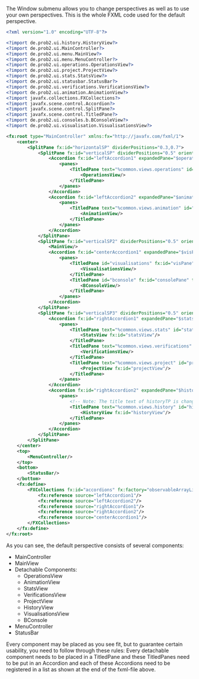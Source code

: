 The Window submenu allows you to change perspectives as well as to use your own perspectives. This is the whole FXML code used for the default perspective. 

```XML
<?xml version="1.0" encoding="UTF-8"?>

<?import de.prob2.ui.history.HistoryView?>
<?import de.prob2.ui.MainController?>
<?import de.prob2.ui.menu.MainView?>
<?import de.prob2.ui.menu.MenuController?>
<?import de.prob2.ui.operations.OperationsView?>
<?import de.prob2.ui.project.ProjectView?>
<?import de.prob2.ui.stats.StatsView?>
<?import de.prob2.ui.statusbar.StatusBar?>
<?import de.prob2.ui.verifications.VerificationsView?>
<?import de.prob2.ui.animation.AnimationView?>
<?import javafx.collections.FXCollections?>
<?import javafx.scene.control.Accordion?>
<?import javafx.scene.control.SplitPane?>
<?import javafx.scene.control.TitledPane?>
<?import de.prob2.ui.consoles.b.BConsoleView?>
<?import de.prob2.ui.visualisation.VisualisationsView?>

<fx:root type="MainController" xmlns:fx="http://javafx.com/fxml/1">
	<center>
		<SplitPane fx:id="horizontalSP" dividerPositions="0.3,0.7">
			<SplitPane fx:id="verticalSP" dividerPositions="0.5" orientation="VERTICAL">
				<Accordion fx:id="leftAccordion1" expandedPane="$operationsTP">
					<panes>
						<TitledPane text="%common.views.operations" id="operationsTP" fx:id="operationsTP" collapsible="false">
							<OperationsView/>
						</TitledPane>
					</panes>
				</Accordion>
				<Accordion fx:id="leftAccordion2" expandedPane="$animationTP">
					<panes>
						<TitledPane text="%common.views.animation" id="animationTP" fx:id="animationTP">
							<AnimationView/>
						</TitledPane>
					</panes>
				</Accordion>
			</SplitPane>
			<SplitPane fx:id="verticalSP2" dividerPositions="0.5" orientation="VERTICAL">
				<MainView/>
				<Accordion fx:id="centerAccordion1" expandedPane="$visPane">
					<panes>
						<TitledPane id="visualisations" fx:id="visPane" text="%menu.visualisation">
							<VisualisationsView/>
						</TitledPane>
						<TitledPane id="bconsole" fx:id="consolePane" text="%states.statesView.interactiveConsole.titledPane.title">
							<BConsoleView/>
						</TitledPane>
					</panes>
				</Accordion>
			</SplitPane>
			<SplitPane fx:id="verticalSP3" dividerPositions="0.5" orientation="VERTICAL">
				<Accordion fx:id="rightAccordion1" expandedPane="$statsTP">
					<panes>
						<TitledPane text="%common.views.stats" id="statsTP" fx:id="statsTP">
							<StatsView fx:id="statsView"/>
						</TitledPane>
						<TitledPane text="%common.views.verifications" id="verificationsTP" fx:id="verificationsTP">
							<VerificationsView/>
						</TitledPane>
						<TitledPane text="%common.views.project" id="projectTP" fx:id="projectTP">
							<ProjectView fx:id="projectView"/>
						</TitledPane>
					</panes>
				</Accordion>
				<Accordion fx:id="rightAccordion2" expandedPane="$historyTP">
					<panes>
						<!-- Note: The title text of historyTP is changed in MainController.initialize to include the history size. -->
						<TitledPane text="%common.views.history" id="historyTP" fx:id="historyTP" collapsible="false">
							<HistoryView fx:id="historyView"/>
						</TitledPane>
					</panes>
				</Accordion>
			</SplitPane>
		</SplitPane>
	</center>
	<top>
		<MenuController/>
	</top>
	<bottom>
		<StatusBar/>
	</bottom>
	<fx:define>
		<FXCollections fx:id="accordions" fx:factory="observableArrayList">
			<fx:reference source="leftAccordion1"/>
			<fx:reference source="leftAccordion2"/>
			<fx:reference source="rightAccordion1"/>
			<fx:reference source="rightAccordion2"/>
			<fx:reference source="centerAccordion1"/>
		</FXCollections>
	</fx:define>
</fx:root>
```

As you can see, the default perspective consists of several components:

* MainController
* MainView
* Detachable Components:
	* OperationsView
	* AnimationView
	* StatsView
	* VerificationsView
	* ProjectView
	* HistoryView
    * VisualisationsView
    * BConsole
* MenuController
* StatusBar

Every component may be placed as you see fit, but to guarantee certain usability, you need to follow through these rules: Every detachable component needs to be placed in a TitledPane and these TitledPanes need to be put in an Accordion and each of these Accordions need to be registered in a list as shown at the end of the fxml-file above.
